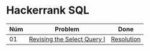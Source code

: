 # Hackerrank SQL

| Núm | Problem | Done |
|-----|---------|--------|
| 01 | [Revising the Select Query I](https://www.hackerrank.com/challenges/revising-the-select-query/problem) | [Resolution](https://github.com/pauloruan/HackerRank/sql/01-revising-the-select-query-i) |
